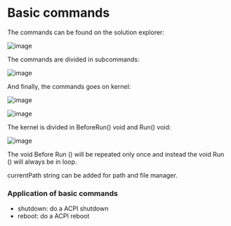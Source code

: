 # Basic commands
The commands can be found on the solution explorer:

![image](https://user-images.githubusercontent.com/98218366/159083137-47411650-5ec0-48de-89c2-3c82a27d61b2.png)

The commands are divided in subcommands:

![image](https://user-images.githubusercontent.com/98218366/159083273-fbe4eee5-32a4-4091-bc9c-6843d0d2cc5e.png)

And finally, the commands goes on kernel:

![image](https://user-images.githubusercontent.com/98218366/159083374-567a7572-aa64-471c-9535-e8e9d2ef3c5f.png)

![image](https://user-images.githubusercontent.com/98218366/159083409-1d973fc9-af4a-4c3f-ac56-37a9ff58be00.png)

The kernel is divided in BeforeRun() void and Run() void:

![image](https://user-images.githubusercontent.com/98218366/159083550-4e96bffa-0702-4864-b9ad-74689ac9b803.png)

The void Before Run () will be repeated only once and instead the void Run () will always be in loop.

currentPath string can be added for path and file manager.

### Application of basic commands
- shutdown: do a ACPI shutdown
- reboot: do a ACPI reboot

